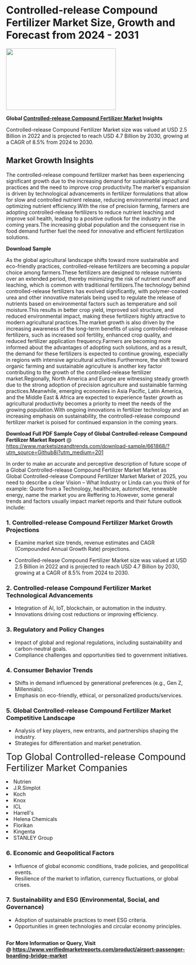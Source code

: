 <H1>Controlled-release Compound Fertilizer Market Size, Growth and Forecast from 2024 - 2031</H1><img class="aligncenter size-medium wp-image-584254" src="https://thirdeyenews.in/wp-content/uploads/2024/09/Global-Market-Research-300x168.jpeg" alt="" width="300" height="168" /><p><strong>Global&nbsp;<a href="https://www.marketsizeandtrends.com/download-sample/661868/?utm_source=Github8j?utm_medium=201">Controlled-release Compound Fertilizer Market</a> Insights</strong></p><p>Controlled-release Compound Fertilizer Market size was valued at USD 2.5 Billion in 2022 and is projected to reach USD 4.7 Billion by 2030, growing at a CAGR of 8.5% from 2024 to 2030.</p><p><h2>Market Growth Insights</h2> <p>The controlled-release compound fertilizer market has been experiencing significant growth due to the increasing demand for sustainable agricultural practices and the need to improve crop productivity.The market's expansion is driven by technological advancements in fertilizer formulations that allow for slow and controlled nutrient release, reducing environmental impact and optimizing nutrient efficiency.With the rise of precision farming, farmers are adopting controlled-release fertilizers to reduce nutrient leaching and improve soil health, leading to a positive outlook for the industry in the coming years.The increasing global population and the consequent rise in food demand further fuel the need for innovative and efficient fertilization solutions.</p> <p><strong>Download Sample</strong></p> <p>As the global agricultural landscape shifts toward more sustainable and eco-friendly practices, controlled-release fertilizers are becoming a popular choice among farmers.These fertilizers are designed to release nutrients over an extended period, thereby minimizing the risk of nutrient runoff and leaching, which is common with traditional fertilizers.The technology behind controlled-release fertilizers has evolved significantly, with polymer-coated urea and other innovative materials being used to regulate the release of nutrients based on environmental factors such as temperature and soil moisture.This results in better crop yield, improved soil structure, and reduced environmental impact, making these fertilizers highly attractive to modern agricultural practices.The market growth is also driven by the increasing awareness of the long-term benefits of using controlled-release fertilizers, such as increased soil fertility, enhanced crop quality, and reduced fertilizer application frequency.Farmers are becoming more informed about the advantages of adopting such solutions, and as a result, the demand for these fertilizers is expected to continue growing, especially in regions with intensive agricultural activities.Furthermore, the shift toward organic farming and sustainable agriculture is another key factor contributing to the growth of the controlled-release fertilizer market.Regionally, North America and Europe are witnessing steady growth due to the strong adoption of precision agriculture and sustainable farming practices.Meanwhile, emerging economies in Asia Pacific, Latin America, and the Middle East & Africa are expected to experience faster growth as agricultural productivity becomes a priority to meet the needs of the growing population.With ongoing innovations in fertilizer technology and an increasing emphasis on sustainability, the controlled-release compound fertilizer market is poised for continued expansion in the coming years.</p> <p><span class=""><strong>Download Full PDF Sample Copy of Global Controlled-release Compound Fertilizer Market Report</strong> @ <a href="https://www.marketsizeandtrends.com/download-sample/661868/?utm_source=Github8j?utm_medium=201" target="_blank">https://www.marketsizeandtrends.com/download-sample/661868/?utm_source=Github8j?utm_medium=201</a></span></p><p>In order to make an accurate and perceptive description of future scope of a Global&nbsp;Controlled-release Compound Fertilizer Market Market as Global&nbsp;Controlled-release Compound Fertilizer Market Market of 2025, you need to describe a clear Vision &ndash; What Industry or Linda can you think of for example: Quote from a Technology, healthcare, automotive, renewable energy, name the market you are Reffering to.However, some general trends and factors usually impact market reports and their future outlook include:</p><h3>1.&nbsp;<strong>Controlled-release Compound Fertilizer Market Growth Projections</strong></h3><ul><li>Examine market size trends, revenue estimates and CAGR (Compounded Annual Growth Rate) projections.</li><li><p>Controlled-release Compound Fertilizer Market size was valued at USD 2.5 Billion in 2022 and is projected to reach USD 4.7 Billion by 2030, growing at a CAGR of 8.5% from 2024 to 2030.</p></li></ul><h3>2.&nbsp;<strong>Controlled-release Compound Fertilizer Market Technological Advancements</strong></h3><ul><li>Integration of AI, IoT, blockchain, or automation in the industry.</li><li>Innovations driving cost reductions or improving efficiency.</li></ul><h3>3.&nbsp;<strong>Regulatory and Policy Changes</strong></h3><ul><li>Impact of global and regional regulations, including sustainability and carbon-neutral goals.</li><li>Compliance challenges and opportunities tied to government initiatives.</li></ul><h3>4.&nbsp;<strong>Consumer Behavior Trends</strong></h3><ul><li>Shifts in demand influenced by generational preferences (e.g., Gen Z, Millennials).</li><li>Emphasis on eco-friendly, ethical, or personalized products/services.</li></ul><h3>5.&nbsp;<strong>Global Controlled-release Compound Fertilizer Market Competitive Landscape</strong></h3><ul><li>Analysis of key players, new entrants, and partnerships shaping the industry.</li><li>Strategies for differentiation and market penetration.</li></ul><p data-pm-slice="1 1 []"><span style="color: inherit; font-family: inherit; font-size: 25px;">Top Global Controlled-release Compound Fertilizer Market Companies</span></p><div class="" data-test-id=""><p><li>Nutrien</li><li> J.R.Simplot</li><li> Koch</li><li> Knox</li><li> ICL</li><li> Harrell's</li><li> Helena Chemicals</li><li> Florikan</li><li> Kingenta</li><li> STANLEY Group</li></p></div><h3>6.&nbsp;<strong>Economic and Geopolitical Factors</strong></h3><ul><li>Influence of global economic conditions, trade policies, and geopolitical events.</li><li>Resilience of the market to inflation, currency fluctuations, or global crises.</li></ul><h3>7.&nbsp;<strong>Sustainability and ESG (Environmental, Social, and Governance)</strong></h3><ul><li>Adoption of sustainable practices to meet ESG criteria.</li><li>Opportunities in green technologies and circular economy principles.</li></ul><h2><strong style="font-size: 14px;">For More Information or Query, Visit @&nbsp;</strong><a style="background-color: #ffffff; font-size: 14px;" href="https://www.marketsizeandtrends.com/report/controlled-release-compound-fertilizer-market/" target="_blank">https://www.verifiedmarketreports.com/product/airport-passenger-boarding-bridge-market</a></h2>